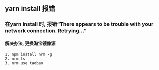 ## yarn install 报错

### 在yarn install 时, 报错“There appears to be trouble with your network connection. Retrying...”

#### 解决办法, 更换淘宝镜像源
  
    1. npm install nrm -g
    2. nrm ls
    3. nrm use taobao
